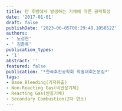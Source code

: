 ```yaml
---
title: 탄 후방에서 발생하는 기체에 따른 공력특성
date: '2017-01-01'
draft: false
publishDate: '2023-06-05T08:29:48.185852Z'
authors:
- ' 노성현'
- ' 김종록'
publication_types:
- '1'
abstract: ''
featured: false
publication: '*한국추진공학회 학술대회논문집*'
tags:
- Base Bleeding(기저유출)
- Non-Reacting Gas(비반응기체)
- Reacting Gas(반응기체)
- Secondary Combustion(2차 연소)
---
```


